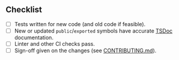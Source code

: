 <!-- Thanks for submitting a PR! Please ensure the following requirements are met in order for us to review your PR -->

## Checklist

-   [ ] Tests written for new code (and old code if feasible).
-   [ ] New or updated `public`/`exported` symbols have accurate [TSDoc](https://tsdoc.org/) documentation.
-   [ ] Linter and other CI checks pass.
-   [ ] Sign-off given on the changes (see [CONTRIBUTING.md](https://github.com/element-hq/element-web/blob/develop/CONTRIBUTING.md)).
